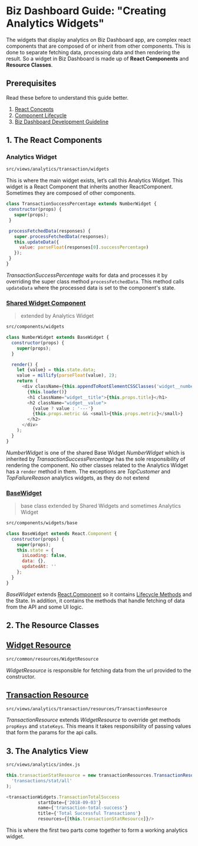 # Biz Dashboard Guide: "Creating Analytics Widgets"

The widgets that display analytics on Biz Dashboard app, are complex react components that are composed of or inherit from other components. This is done to separate fetching data, processing data and then rendering the result. So a widget in Biz Dashboard is made up of **React Components** and **Resource Classes**.

## Prerequisites
Read these before to understand this guide better.
1. [React Concepts](https://reactjs.org/docs/hello-world.html)
2. [Component Lifecycle](http://projects.wojtekmaj.pl/react-lifecycle-methods-diagram)
2. [Biz Dashboard Development Guideline](https://bitbucket.org/DigitalPlumbing/apg-biz-dashboard/src/f2068d1aebfac044f5c13788d8a024a637227065/project-wiki/development.md)

## 1. The React Components

### Analytics Widget

```bash
src/views/analytics/transaction/widgets
```

This is where the main widget exists, let’s call this Analytics Widget. This widget is a React Component that inherits another ReactComponent. Sometimes they are composed of other components.

```js
class TransactionSuccessPercentage extends NumberWidget {
 constructor(props) {
   super(props);
 }

 processFetchedData(responses) {
   super.processFetchedData(responses);
   this.updateData({
     value: parseFloat(responses[0].successPercentage)
   });
 }
}
```

_TransactionSuccessPercentage_ waits for data and processes it by overriding the super class method ```processFetchedData```. This method calls ```updateData```  where the processed data is set to the component's state.

### [Shared Widget Component](SharedWidget.md)
>extended by Analytics Widget

```bash
src/components/widgets
```

```js
class NumberWidget extends BaseWidget {
  constructor(props) {
    super(props);
  }

  render() {
    let {value} = this.state.data;
    value = millify(parseFloat(value), 2);
    return (
      <div className={this.appendToRootElementCSSClasses('widget__number')}>
        {this.loader()}
        <h1 className="widget__title">{this.props.title}</h1>
        <h2 className="widget__value">
          {value ? value : '---'}
          {this.props.metric && <small>{this.props.metric}</small>}
        </h2>
      </div>
    );
  }
}
```
_NumberWidget_ is one of the shared Base Widget
_NumberWidget_ which is inherited by _TransactionSuccessPercentage_ has the sole responsibility of rendering the component. No other classes related to the Analytics Widget has a ```render``` method in them. The exceptions are _TopCustomer_ and _TopFailureReason_ analytics widgets, as they do not extend

### [BaseWidget](BaseWidget.md)
>base class extended by Shared Widgets and sometimes Analytics Widget

```bash
src/components/widgets/base
```

```js
class BaseWidget extends React.Component {
  constructor(props) {
    super(props);
    this.state = {
      isLoading: false,
      data: {},
      updatedAt: ''
    };
  }
}
```

_BaseWidget_ extends [React.Component](https://reactjs.org/docs/components-and-props.html) so it contains [Lifecycle Methods](https://reactjs.org/docs/state-and-lifecycle.html) and the State. In addition, it contains the methods that handle fetching of data from the API and some UI logic.

## 2. The Resource Classes

## [Widget Resource](WidgetResource.md)
```bash
src/common/resources/WidgetResource
```

_WidgetResource_ is responsible for fetching data from the url provided to the constructor.

## [Transaction Resource](TransactionResource.md)
```bash
src/views/analytics/transaction/resources/TransactionResource
```

_TransactionResource_ extends _WidgetResource_ to override get methods ```propKeys``` and ```stateKeys```. This means it takes responsibility of passing values that form the params for the api calls.

## 3. The Analytics View
```bash
src/views/analytics/index.js
```

```js
this.transactionStatResource = new transactionResources.TransactionResource(
  'transactions/stat/all'
);

<transactionWidgets.TransactionTotalSuccess
            startDate={'2018-09-03'}
            name={'transaction-total-success'}
            title={'Total Successful Transactions'}
            resources={[this.transactionStatResource]}/>
```

This is where the first two parts come together to form a working analytics widget.
